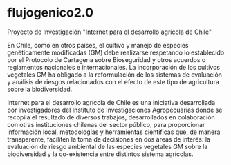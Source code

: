 # flujogenico2.0
Proyecto de Investigación "Internet para el desarrollo agrícola de Chile"

En Chile, como en otros países, el cultivo y manejo de especies genéticamente modificadas (GM) debe realizarse respetando lo establecido por el Protocolo de Cartagena sobre Bioseguridad y otros acuerdos o reglamentos nacionales e internacionales. La incorporación de los cultivos vegetales GM ha obligado a la reformulación de los sistemas de evaluación y análisis de riesgos relacionados con el efecto de este tipo de agricultura sobre la biodiversidad.

Internet para el desarrollo agrícola de Chile es una iniciativa desarrollada por investigadores del Instituto de Investigaciones Agropecuarias donde se recopila el resultado de diversos trabajos, desarrollados en colaboración con otras instituciones chilenas del sector público, para proporcionar información local, metodologías y herramientas científicas que, de manera transparente, faciliten la toma de decisiones en dos áreas de interés: la evaluación de riesgo ambiental de las especies vegetales GM sobre la biodiversidad y la co-existencia entre distintos sistema agrícolas.
